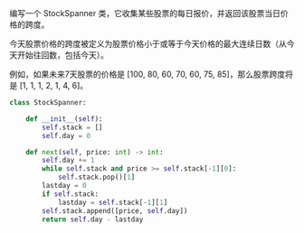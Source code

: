 编写一个 StockSpanner 类，它收集某些股票的每日报价，并返回该股票当日价格的跨度。

今天股票价格的跨度被定义为股票价格小于或等于今天价格的最大连续日数（从今天开始往回数，包括今天）。

例如，如果未来7天股票的价格是 [100, 80, 60, 70, 60, 75, 85]，那么股票跨度将是 [1, 1, 1, 2, 1, 4, 6]。


```py
class StockSpanner:

    def __init__(self):
        self.stack = []
        self.day = 0

    def next(self, price: int) -> int:
        self.day += 1
        while self.stack and price >= self.stack[-1][0]:
            self.stack.pop()[1]
        lastday = 0
        if self.stack:
            lastday = self.stack[-1][1]
        self.stack.append([price, self.day])
        return self.day - lastday
```